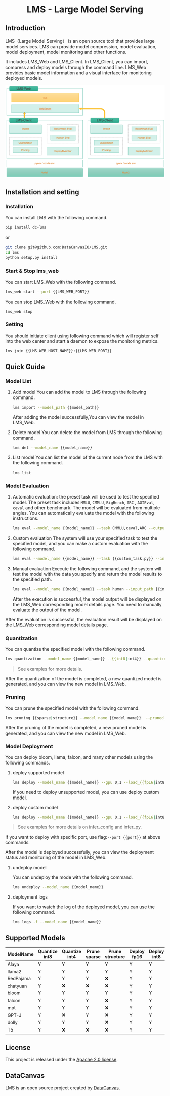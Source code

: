 <div align="center">
    <h1 align="center">LMS - Large Model Serving</h1>
</div>

## Introduction

LMS（Large Model Serving） is an open source tool that provides large model services. LMS can provide model compression, model evaluation,
model deployment, model monitoring and other functions. 

It includes LMS_Web and LMS_Client. In LMS_Client, you can
import, compress and deploy models through the command line. LMS_Web provides basic model information and a visual
interface for monitoring deployed models.

![LMS Architecture](assets/image.png)

## Installation and setting

### Installation

You can install LMS with the following command.

```bash
pip install dc-lms
```

or

```bash
git clone git@github.com:DataCanvasIO/LMS.git
cd lms
python setup.py install
```

### Start & Stop lms_web

You can start LMS_Web with the following command.

```bash
lms_web start --port {{LMS_WEB_PORT}}
```

You can stop LMS_Web with the following command.

```bash
lms_web stop
```

### Setting

You should initiate client using following command which will register self into the web center and start a daemon to
expose the monitoring metrics.

```bash
lms join {{LMS_WEB_HOST_NAME}}:{{LMS_WEB_PORT}}
```

## Quick Guide

### Model List

1. Add model
   You can add the model to LMS through the following command.

    ```bash
    lms import --model_path {{model_path}}
    ```

   After adding the model successfully,You can view the model in LMS_Web.

2. Delete model
   You can delete the model from LMS through the following command.

    ```bash
    lms del --model_name {{model_name}}
    ```

3. List model
   You can list the model of the current node from the LMS with the following command.

    ```bash
    lms list
    ```

### Model Evaluation

1. Automatic evaluation:
   the preset task will be used to test the specified model. The preset task includes `MMLU`, `CMMLU`, `BigBench`, `ARC`
   , `AGIEval`, `ceval` and other benchmark. The model will be evaluated from multiple angles. You can automatically
   evaluate the model with the following instructions.
    ```bash
    lms eval --model_name {{model_name}} --task CMMLU,ceval,ARC --output_path {{output_path}}
    ```

2. Custom evaluation
   The system will use your specified task to test the specified model, and you can make a custom evaluation with the
   following command.

    ```bash
    lms eval --model_name {{model_name}} --task {{custom_task.py}} --input_path {{input_path}} --output_path {{output_path}}
    ```

3. Manual evaluation
   Execute the following command, and the system will test the model with the data you specify and return the model
   results to the specified path.

    ```bash
    lms eval --model_name {{model_name}} --task human --input_path {{input_path}} --output_path {{output_path}}
    ```

   After the execution is successful, the model output will be displayed on the LMS_Web corresponding model details
   page. You need to manually evaluate the output of the model.

After the evaluation is successful, the evaluation result will be displayed on the LMS_Web corresponding model details
page.

### Quantization

You can quantize the specified model with the following command.

```bash
lms quantization --model_name {{model_name}} --{{int8|int4}} --quantized_model_path {{quantized_model_path}}
```

> See examples for more details.

After the quantization of the model is completed, a new quantized model is generated, and you can view the new model in
LMS_Web.

### Pruning

You can prune the specified model with the following command.

```bash
lms pruning {{sparse|structure}} --model_name {{model_name}}  --pruned_model_path {{pruned_model_path}}
```

After the pruning of the model is completed, a new pruned model is generated, and you can view the new model in LMS_Web.

### Model Deployment

You can deploy bloom, llama, falcon, and many other models using the following commands.

1. deploy supported model
    ```bash
    lms deploy --model_name {{model_name}} --gpu 0,1 --load_{{fp16|int8|int4}} --infer_config infer_conf.json
    ```

   If you need to deploy unsupported model, you can use deploy custom model.

2. deploy custom model
    ```bash
    lms deploy --model_name {{model_name}} --gpu 0,1 --load_{{fp16|int8|int4}} --infer_py generate.py --infer_config infer_conf.json
    ```

> See examples for more details on infer_config and infer_py.

If you want to deploy with specific port, use flag:`--port {{port}}` at above commands.

After the model is deployed successfully, you can view the deployment status and monitoring of the model in LMS_Web.

1. undeploy model

   You can undeploy the mode with the following command.

    ```bash
    lms undeploy --model_name {{model_name}}
    ```

2. deployment logs

   If you want to watch the log of the deployed model, you can use the following command.
   ```bash
   lms logs -f --model_name {{model_name}}
   ```

## Supported Models

| ModelName | Quantize int8 | Quantize int4 | Prune sparse | Prune structure | Deploy fp16 | Deploy int8 | Deploy int4 |
|-----------|---------------|---------------|--------------|-----------------|-------------|-------------|-------------|
| Alaya    | Y             | Y             | Y            | Y               | Y           | Y           | Y           |
| llama2    | Y             | Y             | Y            | Y               | Y           | Y           | Y           |
| RedPajama | Y             | Y             | Y            | ❌               | Y           | Y           | Y           |
| chatyuan  | Y             | ❌             | ❌            | ❌               | Y           | Y           | Y           |
| bloom     | Y             | Y             | Y            | Y               | Y           | Y           | Y           |
| falcon    | Y             | Y             | Y            | ❌               | Y           | Y           | Y           |
| mpt       | Y             | Y             | Y            | ❌               | Y           | Y           | Y           |
| GPT-J     | Y             | ❌             | Y            | ❌               | Y           | Y           | Y           |
| dolly     | Y             | Y             | Y            | ❌               | Y           | Y           | Y           |
| T5        | Y             | ❌             | ❌            | ❌               | Y           | Y           | Y           |

## License

This project is released under the [Apache 2.0 license](LICENSE).

## DataCanvas
LMS is an open source project created by [DataCanvas](https://www.datacanvas.com/). 

